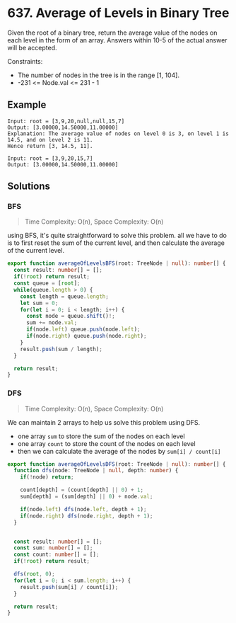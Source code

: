 # 637. Average of Levels in Binary Tree

Given the root of a binary tree, return the average value of the nodes on each level in the form of an array. Answers within 10-5 of the actual answer will be accepted.

Constraints:

* The number of nodes in the tree is in the range [1, 104].
* -231 <= Node.val <= 231 - 1

## Example

```
Input: root = [3,9,20,null,null,15,7]
Output: [3.00000,14.50000,11.00000]
Explanation: The average value of nodes on level 0 is 3, on level 1 is 14.5, and on level 2 is 11.
Hence return [3, 14.5, 11].
```

```
Input: root = [3,9,20,15,7]
Output: [3.00000,14.50000,11.00000]
```

## Solutions

### BFS

> Time Complexity: O(n), Space Complexity: O(n)

using BFS, it's quite straightforward to solve this problem.
all we have to do is to first reset the sum of the current level, and then calculate the average of the current level.

```typescript
export function averageOfLevelsBFS(root: TreeNode | null): number[] {
  const result: number[] = [];
  if(!root) return result;
  const queue = [root];
  while(queue.length > 0) {
    const length = queue.length;
    let sum = 0;
    for(let i = 0; i < length; i++) {
      const node = queue.shift()!;
      sum += node.val;
      if(node.left) queue.push(node.left);
      if(node.right) queue.push(node.right);
    }
    result.push(sum / length);
  }

  return result;
}
```


### DFS
> Time Complexity: O(n), Space Complexity: O(n)

We can maintain 2 arrays to help us solve this problem using DFS.
* one array `sum` to store the sum of the nodes on each level
* one array `count` to store the count of the nodes on each level
* then we can calculate the average of the nodes by `sum[i] / count[i]`

```typescript
export function averageOfLevelsDFS(root: TreeNode | null): number[] {
  function dfs(node: TreeNode | null, depth: number) {
    if(!node) return;

    count[depth] = (count[depth] || 0) + 1;
    sum[depth] = (sum[depth] || 0) + node.val;

    if(node.left) dfs(node.left, depth + 1);
    if(node.right) dfs(node.right, depth + 1);
  }


  const result: number[] = [];
  const sum: number[] = [];
  const count: number[] = [];
  if(!root) return result;

  dfs(root, 0);
  for(let i = 0; i < sum.length; i++) {
    result.push(sum[i] / count[i]);
  }

  return result;
}
```
